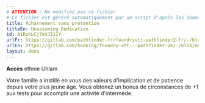 ```yaml
---
# ATTENTION : Ne modifiez pas ce fichier
# Ce fichier est généré automatiquement par un script d'après les données du module Foundry VTT officiel et de sa traduction
title: Acharnement sans prétention
titleEn: Unassuming Dedication
id: A1RzkLCj7mXJI1IY
urlFr: https://gitlab.com/pathfinder-fr/foundryvtt-pathfinder2-fr/-/blob/master/data/feats/A1RzkLCj7mXJI1IY.htm
urlEn: https://gitlab.com/hooking/foundry-vtt---pathfinder-2e/-/blob/master/packs/data/feats.db/unassuming-dedication.json
layout: dons
---
```

**Accès** ethnie Uhlam

Votre famille a instillé en vous des valeurs d'implication et de patience depuis votre plus jeune âge. Vous obtenez un bonus de circonstances de +1 aux tests pour accomplir une activité d'intermède.
